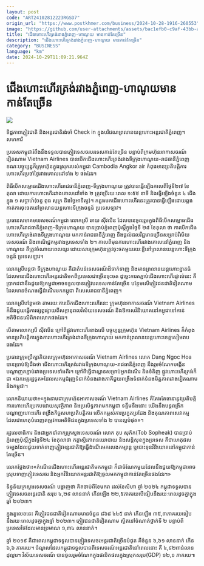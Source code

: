 ```yaml
---
layout: post
code: "ART24102812223RGSD7"
origin_url: "https://www.postkhmer.com/business/2024-10-28-1916-260553"
image: "https://github.com/user-attachments/assets/bac1efb0-c9af-43bb-aaea-8390c22b15df"
title: "ជើង​ហោះហើរ​ត្រង់​រវាង​ភ្នំពេញ-​ហាណូយ​ មាន​កាន់តែច្រើន"
description: "​​ជើង​ហោះហើរ​ត្រង់​រវាង​ភ្នំពេញ-​ហាណូយ​ មាន​កាន់តែច្រើន​"
category: "BUSINESS"
language: "km"
date: 2024-10-29T11:09:21.964Z
---
```


# ជើង​ហោះហើរ​ត្រង់​រវាង​ភ្នំពេញ-​ហាណូយ​ មាន​កាន់តែច្រើន

![](https://github.com/user-attachments/assets/457ff420-53e1-45f5-afc8-3ca808e84405)

ទិដ្ឋភាព​ភ្ញៀវ​ជាតិ និង​អន្តរ​ជាតិរង់ចាំ ​Check in ក្នុង​បរិវេណ​ព្រលាន​យន្តហោះ​អន្តរជាតិ​ភ្នំពេញ។ សហការី

ប្រទេស​កម្ពុជា​រំពឹង​នឹង​ទទួល​បាន​ភ្ញៀវ​ទេសចរ​បរទេស​កាន់​តែ​ច្រើន បន្ទាប់​ពី​ក្រម​ហ៊ុន​អាកាសចរណ៍​វៀតណាម Vietnam Airlines បាន​បើក​ជើង​ហោះហើរ​ត្រង់​រវាង​ទីក្រុង​ហាណូយ-​រាជធានី​ភ្នំពេញ​ ខណៈ​បច្ចុប្បន្ន​ក៏​ក្រុមហ៊ុន​ក្នុង​ស្រុក​របស់​កម្ពុជា Cambodia Angkor air កំពុង​មាន​ប្រតិបត្តិការ​ហោះហើរ​ប្រចាំ​ថ្ងៃ​រវាង​គោល​ដៅ​ទាំង ២ ផងដែរ​។

ពិធី​បើក​សម្ពោធ​ជើង​ហោះហើរ​រាជធានី​ភ្នំពេញ-​ទីក្រុង​ហាណូយ ត្រូវ​បាន​ធ្វើ​ឡើង​កាល​ពី​ថ្ងៃ​ទី​២៧ ខែ​តុលា ដោយ​ការ​ហោះហើរ​រវាង​គោលដៅ​ទាំង ២ ត្រូវ​ប្រើ​រយៈ​ពេល ១:៥៥ នាទី និង​ធ្វើ​ឡើង​ចំនួន ៤ ជើង​ក្នុង ១ សប្តាហ៍​(ចន្ទ ពុធ សុក្រ និងថ្ងៃ​អាទិត្យ)។ កន្លង​មក​ជើង​ហោះហើរ​នេះ​ត្រូវ​បាន​ធ្វើ​ឡើង​ដោយ​ឆ្លង​កាត់​ការ​ចុះចត​នៅ​ព្រលាន​យន្តហោះ​ទីក្រុង​ចន្ទន៍ ប្រទេសឡាវ។

ប្រធាន​សមាគម​ទេសចរណ៍​កម្ពុជា លោកស្រី ឆាយ ស៊ីវលីន ដែល​បាន​ចូល​រួម​ក្នុង​ពិធី​បើក​សម្ពោធ​ជើង​ហោះហើរ​រាជធានី​ភ្នំពេញ-​ទីក្រុង​ហាណូយ បាន​ប្រាប់​ភ្នំពេញប៉ុស្តិ៍​ក្នុង​ថ្ងៃ​ទី ២៨ ខែ​តុលា ថា ការ​បើក​ជើង​ហោះហើរ​ត្រង់​រវាង​ទីក្រុង​ហាណូយ មក​កាន់​រាជធានីភ្នំពេញ នឹង​ផ្តល់​ផល​វិជ្ជមាន​ច្រើន​សម្រាប់​វិស័យ​ទេសចរណ៍ និង​ពាណិជ្ជកម្ម​រវាង​ប្រទេស​ទាំង ២។ កាល​ពី​មុន​ការ​ហោះហើរ​រវាង​គោលដៅ​ភ្នំពេញ និង​ហាណូយ គឺ​ត្រូវ​ចំណាយ​ពេល​យូរ ដោយ​សារ​ក្រុមហ៊ុន​ត្រូវ​ចុះ​ចត​មួយ​រយៈ​ខ្លី​នៅ​ព្រលាន​យន្តហោះ​ទីក្រុង​ចន្ទន៍ ប្រទេស​ឡាវ។

លោកស្រី​បន្ត​ថា ទីក្រុង​ហាណូយ គឺ​ជា​តំបន់​ទេសចរណ៍​ដ៏​ទាក់ទាញ និង​មាន​ព្រលាន​យន្តហោះ​ខ្នាត​ធំ​ដែល​មាន​ជើង​ហោះហើរ​អន្តរ​ជាតិ​មក​ពី​ប្រទេស​ជា​ច្រើន​ចុះចត ដូច្នេះ​ការ​តភ្ជាប់​ជើង​ហោះហើរ​ផ្ទាល់​នេះ គឺ​ប្រាកដ​ជា​នឹង​ជួយ​ឱ្យ​កម្ពុជា​អាច​ទទួល​បាន​ភ្ញៀវ​បរទេស​កាន់​តែ​ច្រើន បន្ថែម​លើ​ភ្ញៀវ​ជន​ជាតិ​វៀតណាម ដែល​មាន​ចំណង​ធ្វើ​ដំណើរ​មក​កម្ពុជា ពិសេស​រាជធានី​ភ្នំពេញ។

លោក​ស្រី​បន្ថែម​ថា តាម​រយៈ​ការ​បើក​ជើង​ហោះរហើរ​នេះ ក្រុមហ៊ុន​អាកាសចរណ៍ Vietnam Airlines ក៏​នឹង​ជួយ​ធ្វើ​ការ​ផ្សព្វផ្សាយ​ពីសក្តានុពល​វិស័យ​ទេសចរណ៍ និង​ឱកាស​វិនិយោគ​នៅ​កម្ពុជា​ទៅ​កាន់​អតិថិជន​លើ​ពិភពលោក​ផង​ដែរ។

បើ​តាមលោកស្រី ស៊ីវលីន ក្រៅ​ពី​ផ្លូវ​ហោះហើរ​ខាងលើ បច្ចុប្បន្ន​ក្រុមហ៊ុន​ Vietnam Airlines ក៏​កំពុង​មាន​ប្រតិបត្តិការ​ក្នុង​ការ​ហោះហើរ​ត្រង់​រវាង​ទីក្រុង​ហាណូយ មក​កាន់​ព្រលាន​យន្តហោះខេត្ត​សៀមរាប ផងដែរ។

ប្រធាន​ក្រុម​ប្រឹក្សាភិបាល​ក្រុមហ៊ុន​អាកាសចរណ៍​ Vietnam Airlines លោក Dang Ngoc Hoa បាន​ប្រាប់​ឱ្យ​ដឹង​ថា ជើង​ហោះហើរ​ត្រង់​រវាង​ទីក្រុង​ហាណូយ-​រាជធានី​ភ្នំពេញ នឹង​រួម​ចំណែក​បង្កើន​បណ្តាញ​តភ្ជាប់​រវាង​ប្រទេស​ទាំង​ពីរ។ ក្រៅ​ពី​ធ្វើ​ជា​ស្ពាន​សម្រាប់​អ្នក​ដំណើរ និង​ទំនិញ ផ្លូវ​ហោះហើរ​ត្រង់​ក៏​ជា ​«ឯកអគ្គរដ្ឋទូត»​ដែល​សកម្ម​ជំរុញ​ទំនាក់​ទំនង​រវាង​ភាគី​ ជួយ​ពង្រឹង​ទំនាក់​ទំនង​មិត្ត​ភាព​រវាង​វៀតណាម និង​កម្ពុជា។

លោក​និយាយ​ថា៖​«ក្នុង​នាម​ជា​ក្រុមហ៊ុន​អាកាសចរណ៍ Vietnam Airlines គឺ​តែងតែ​ធានា​នូវ​ប្រតិបត្តិ​ការ​ហោះហើរ​ប្រកប​ដោយ​សុវត្ថិភាព និង​ប្រសិទ្ធ​ភាព​មក​កម្ពុជា ទន្ទឹម​នឹង​នោះ យើង​នឹង​បន្ត​ពង្រីក​បណ្តាញ​ហោះហើរ ពង្រឹង​កិច្ច​សហ​ប្រតិបត្តិការ លើក​កម្ពស់​ការ​ប្រកួត​ប្រជែង និង​គុណភាព​សេវាកម្ម ដែលជា​ហេតុ​បំពេញ​តម្រូវការ​អតិថិជន​ក្នុង​ប្រទេស​ទាំង ២ បាន​ល្អ​បំផុត»។

រដ្ឋ​លេខា​ធិការ និង​ជា​អ្នក​នាំ​ពាក្យ​ក្រសួង​ទេសចរណ៍ លោក តុប សុភ័ក(Tob Sopheak) បាន​ប្រាប់​ភ្នំពេញប៉ុស្តិ៍​ក្នុង​ថ្ងៃទី២៤ ខែ​តុលា​ថា កត្តា​ស្ថិរភាព​នយោបាយ និង​សន្តិសុខ​ក្នុង​ប្រទេស គឺ​ជា​ហេតុផល​ចម្បង​ដែល​ជួយ​ទាក់​ទាញ​ភ្ញៀវ​អន្តរជាតិ​ឱ្យ​ធ្វើដំណើរ​មក​លេង​កម្សាន្ត ឬ​បោះទុន​វិនិយោគ​នៅ​កម្ពុជា​កាន់​តែ​ច្រើន។

លោក​ថ្លែង​ថា៖​«​កំណើន​ជើង​ហោះហើរ​អន្តរជាតិ​មក​កម្ពុជា ក៏​ជា​ចំណែក​មួយ​ដែល​នឹង​ជួយ​ឱ្យ​កម្ពុជា​អាច​ស្រូប​ទាញ​ភ្ញៀវ​ទេសចរ និង​អ្នក​វិនិយោគ​អន្តរជាតិ​ឱ្យ​ចូល​មក​កម្ពុជា​កាន់​តែ​ច្រើន​ផងដែរ។»

ទិន្នន័យ​ក្រសួង​ទេសចរណ៍ បង្ហាញ​ថា គិត​ចាប់​ពី​ខែ​មករា ដល់​ខែសីហា ឆ្នាំ​ ២០២៤ កម្ពុជា​ទទួល​បាន​ភ្ញៀវ​ទេសចរ​អន្តរជាតិ សរុប ៤,២៩ លាន​នាក់ កើន​ឡើង ២២,៥​ ភាគរយ​បើ​ធៀប​នឹង​រយៈពេល​ដូចគ្នា​ក្នុង​ឆ្នាំ ២០២៣។ 

ក្នុង​តួលេខ​នេះ គឺ​ភ្ញៀវ​ជនជាតិ​វៀតណាម​មាន​ចំនួន ៨៦៨ ៤៤៥ នាក់ កើន​ឡើង ៣៥,៣​ភាគរយ​ធៀប​នឹង​រយៈ​ពេល​ដូចគ្នា​ក្នុង​ឆ្នាំ ២០២៣។ ភ្ញៀវ​ជនជាតិ​វៀតណាម ស្ថិត​នៅ​ចំណាត់​ថ្នាក់​ទី ២ បន្ទាប់​ពី​ប្រទេស​ថៃ​ដែល​មាន​ប្រមាណ ១,៣៤ លាននាក់។

ឆ្នាំ​ ២០១៩ គឺ​ជា​ពេល​កម្ពុជា​ទទួល​បាន​ភ្ញៀវ​ទេសចរ​អន្តរជាតិ​ច្រើន​បំផុត គឺ​ចំនួន ៦,៦១ ​លាន​នាក់ កើន ៦,៦​ ភាគរយ​។ ចំណូល​ដែល​កម្ពុជា​ទទួល​បាន​ពី​ទេសចរណ៍​អន្តរជាតិ​នៅ​ពេល​នោះ គឺ ៤,៩២​ ពាន់​លាន​ដុល្លារ​។ វិស័យ​ទេសចរណ៍ បាន​ចូលរួម​ចំណែក​ក្នុង​ផលិតផល​ក្នុងស្រុក​សរុប​(GDP) ១២,១​ ភាគរយ៕